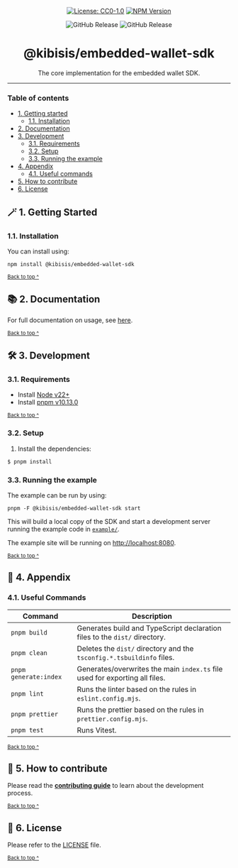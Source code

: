 <div align="center">

[![License: CC0-1.0](https://img.shields.io/badge/License-CC0_1.0-brightgreen.svg)](LICENSE)
[![NPM Version](https://img.shields.io/npm/v/%40kibisis%2Fembedded-wallet-sdk)](https://www.npmjs.com/package/%40kibisis/embedded-wallet-sdk)

</div>

<div align="center">

![GitHub Release](https://img.shields.io/github/v/release/kibis-is/embedded-wallet-sdk?filter=%40kibis-is%2Fembedded-wallet-sdk*)
![GitHub Release](https://img.shields.io/github/v/release/kibis-is/embedded-wallet-sdk?include_prereleases&filter=%40kibis-is%2Fembedded-wallet-sdk*&label=pre-release)

</div>

<h1 align="center">
  @kibisis/embedded-wallet-sdk
</h1>

<p align="center">
  The core implementation for the embedded wallet SDK.
</p>

---

### Table of contents

* [1. Getting started](#-1-getting-started)
  - [1.1. Installation](#11-installation)
* [2. Documentation](#-2-documentation)
* [3. Development](#-3-development)
  - [3.1. Requirements](#31-requirements)
  - [3.2. Setup](#32-setup)
  - [3.3. Running the example](#33-running-the-example)
* [4. Appendix](#-4-appendix)
  - [4.1. Useful commands](#41-useful-commands)
* [5. How to contribute](#-5-how-to-contribute)
* [6. License](#-6-license)

## 🪄 1. Getting Started

### 1.1. Installation

You can install using:
```shell
npm install @kibisis/embedded-wallet-sdk
```

<sup>[Back to top ^][table-of-contents]</sup>

## 📚 2. Documentation

For full documentation on usage, see [here](https://kibis-is.github.io/embedded-wallet-sdk/usage/core).

<sup>[Back to top ^][table-of-contents]</sup>

## 🛠 3. Development

### 3.1. Requirements

* Install [Node v22+](https://nodejs.org/en/)
* Install [pnpm v10.13.0](https://pnpm.io/installation)

<sup>[Back to top ^][table-of-contents]</sup>

### 3.2. Setup

1. Install the dependencies:
```bash
$ pnpm install
```

### 3.3. Running the example

The example can be run by using:

```shell
pnpm -F @kibisis/embedded-wallet-sdk start
```

This will build a local copy of the SDK and start a development server running the example code in [`example/`](./example).

The example site will be running on [http://localhost:8080](http://localhost:8080).

<sup>[Back to top ^][table-of-contents]</sup>

## 📑 4. Appendix

### 4.1. Useful Commands

| Command               | Description                                                                 |
|-----------------------|-----------------------------------------------------------------------------|
| `pnpm build`          | Generates build and TypeScript declaration files to the `dist/` directory.  |
| `pnpm clean`          | Deletes the `dist/` directory and the `tsconfig.*.tsbuildinfo` files.       |
| `pnpm generate:index` | Generates/overwrites the main `index.ts` file used for exporting all files. |
| `pnpm lint`           | Runs the linter based on the rules in `eslint.config.mjs`.                  |
| `pnpm prettier`       | Runs the prettier based on the rules in `prettier.config.mjs`.              |
| `pnpm test`           | Runs Vitest.                                                                |

<sup>[Back to top ^][table-of-contents]</sup>

## 👏 5. How to contribute

Please read the [**contributing guide**](https://github.com/kibis-is/embedded-wallet-sdk/blob/main/CONTRIBUTING.md) to learn about the development process.

<sup>[Back to top ^][table-of-contents]</sup>

## 📄 6. License

Please refer to the [LICENSE][license] file.

<sup>[Back to top ^][table-of-contents]</sup>

<!-- links -->
[license]: LICENSE
[table-of-contents]: #table-of-contents

